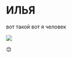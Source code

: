 # ИЛЬЯ

вот такой вот я человек

![](https://gas-kvas.com/uploads/posts/2023-02/1675562855_gas-kvas-com-p-zhivotnoe-yest-zhivotnoe-risunok-42.jpg)

😊
